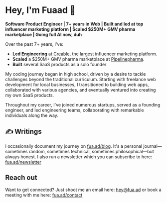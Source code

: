# Hey, I'm Fuaad 👋

**Software Product Engineer | 7+ years in Web | Built and led at top influencer marketing platform | Scaled $250M+ GMV pharma marketplace | Going full AI now, duh**

Over the past 7+ years, I've:

- **Led Engineering** at [Creable](https://creable.com), the largest influencer marketing platform.
- **Scaled** a $250M+ GMV pharma marketplace at [Pipelinepharma](https://pipelinepharma.com).
- **Built** several SaaS products as a solo founder

My coding journey began in high school, driven by a desire to tackle challenges beyond the traditional curriculum. Starting with freelance web development for local businesses, I transitioned to building web apps, collaborated with various agencies, and eventually ventured into creating my own SaaS products.

Throughout my career, I've joined numerous startups, served as a founding engineer, and led engineering teams, collaborating with remarkable individuals along the way.

## ✍️ Writings

I occasionally document my journey on [fua.ad/blog](https://fua.ad/blog). It's a personal journal—sometimes random, sometimes technical, sometimes philosophical—but always honest. I also run a newsletter which you can subscribe to here: [fua.ad/newsletter](fua.ad/newsletter)

## Reach out

Want to get connected? Just shoot me an email here: hey@fua.ad or book a meeting with me here: [fua.ad/contact](fua.ad/contact)
